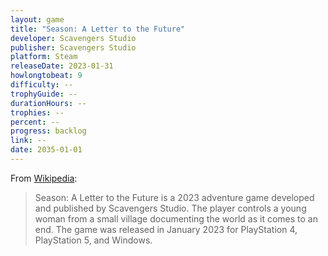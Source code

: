 ```yaml
---
layout: game
title: "Season: A Letter to the Future"
developer: Scavengers Studio
publisher: Scavengers Studio
platform: Steam
releaseDate: 2023-01-31
howlongtobeat: 9
difficulty: --
trophyGuide: --
durationHours: --
trophies: --
percent: --
progress: backlog
link: --
date: 2035-01-01
---
```


From [Wikipedia](https://en.wikipedia.org/wiki/Season:_A_Letter_to_the_Future):

> Season: A Letter to the Future is a 2023 adventure game developed and published by Scavengers Studio. The player controls a young woman from a small village documenting the world as it comes to an end. The game was released in January 2023 for PlayStation 4, PlayStation 5, and Windows.

